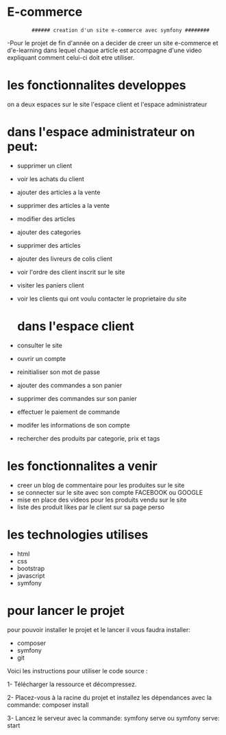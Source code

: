 # E-commerce

            ###### creation d'un site e-commerce avec symfony ########

-Pour le projet de fin d'année on a decider de creer un site e-commerce et d'e-learning dans lequel chaque article est accompagne 
d'une video expliquant comment celui-ci doit etre utiliser.

# les fonctionnalites developpes
  
on a deux espaces sur le site l'espace client et l'espace administrateur

  # dans l'espace administrateur on peut:
- supprimer un client 
- voir les achats du client 
- ajouter des articles a la vente
- supprimer des articles a la vente 
- modifier des articles 
- ajouter des categories 
- supprimer des articles 
- ajouter des livreurs de colis client 
- voir l'ordre des client inscrit sur le site
- visiter les paniers client  
- voir les clients qui ont voulu contacter le proprietaire du site 

  # dans l'espace client 
 - consulter le site 
 - ouvrir un compte 
 - reinitialiser son mot de passe 
 - ajouter des commandes a son panier 
 - supprimer des commandes sur son panier 
 - effectuer le paiement de commande 
 - modifer les informations de son compte
 - rechercher des produits par categorie, prix et tags
 
# les fonctionnalites a venir
- creer un blog de commentaire pour les produites sur le site 
- se connecter sur le site avec son compte FACEBOOK ou GOOGLE 
- mise en place des videos pour les produits vendu sur le site 
- liste des produit likes par le client sur sa page perso

# les technologies utilises
- html
- css
- bootstrap
- javascript 
- symfony 

# pour lancer le projet 
pour pouvoir installer le projet et le lancer il vous faudra installer:
- composer 
- symfony
- git

Voici les instructions pour utiliser le code source :

1- Télécharger la ressource et décompressez.

2- Placez-vous à la racine du projet et installez les dépendances avec la commande:  composer install

3- Lancez le serveur avec la commande:  symfony serve ou symfony serve: start

